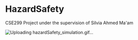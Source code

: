 # HazardSafety
CSE299 Project under the supervision of Silvia Ahmed Ma'am

![Uploading hazardSafety_simulation.gif…]()
